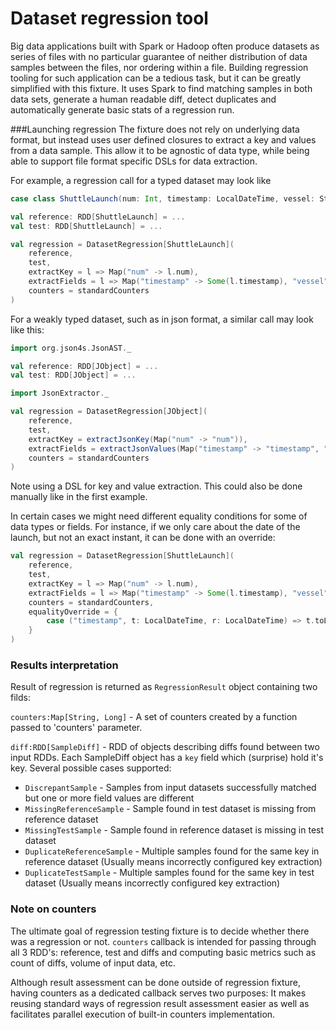 # Dataset regression tool

Big data applications built with Spark or Hadoop often produce datasets as series of files with no particular guarantee of neither distribution of data samples between the files, nor ordering within a file.
Building regression tooling for such application can be a tedious task, but it can be greatly simplified with this fixture. It uses Spark to find matching samples
in both data sets, generate a human readable diff, detect duplicates and automatically generate basic stats of a regression run.

###Launching regression
The fixture does not rely on underlying data format, but instead uses user defined closures to extract a key and values from a data sample. This allow it to be
agnostic of data type, while being able to support file format specific DSLs for data extraction.

For example, a regression call for a typed dataset may look like
```scala
case class ShuttleLaunch(num: Int, timestamp: LocalDateTime, vessel: String)

val reference: RDD[ShuttleLaunch] = ...
val test: RDD[ShuttleLaunch] = ...

val regression = DatasetRegression[ShuttleLaunch](
    reference,
    test,
    extractKey = l => Map("num" -> l.num),
    extractFields = l => Map("timestamp" -> Some(l.timestamp), "vessel" -> Some(l.vessel)),
    counters = standardCounters
)
```

For a weakly typed dataset, such as in json format, a similar call may look like this:
```scala
import org.json4s.JsonAST._

val reference: RDD[JObject] = ...
val test: RDD[JObject] = ...

import JsonExtractor._

val regression = DatasetRegression[JObject](
    reference,
    test,
    extractKey = extractJsonKey(Map("num" -> "num")),
    extractFields = extractJsonValues(Map("timestamp" -> "timestamp", "vessel" -> "vessel/name")),
    counters = standardCounters
)
```
Note using a DSL for key and value extraction. This could also be done manually like in the first example.

In certain cases we might need different equality conditions for some of data types or fields. For instance, if we only care about the date of the launch,
but not an exact instant, it can be done with an override:
```scala
val regression = DatasetRegression[ShuttleLaunch](
    reference,
    test,
    extractKey = l => Map("num" -> l.num),
    extractFields = l => Map("timestamp" -> Some(l.timestamp), "vessel" -> Some(l.vessel)),
    counters = standardCounters,
    equalityOverride = {
        case ("timestamp", t: LocalDateTime, r: LocalDateTime) => t.toLocalDate == r.toLocalDate
    }
)
```

### Results interpretation

Result of regression is returned as `RegressionResult` object containing two filds:

`counters:Map[String, Long]`  - A set of counters created by a function passed to 'counters' parameter.

`diff:RDD[SampleDiff]` - RDD of objects describing diffs found between two input RDDs. Each SampleDiff object has 
a `key` field which (surprise) hold it's key. Several possible cases supported:
 * `DiscrepantSample` - Samples from input datasets successfully matched but one or more field values are different
 * `MissingReferenceSample` - Sample found in test dataset is missing from reference dataset
 * `MissingTestSample` - Sample found in reference dataset is missing in test dataset
 * `DuplicateReferenceSample` - Multiple samples found for the same key in reference dataset (Usually means incorrectly configured key extraction)
 * `DuplicateTestSample` - Multiple samples found for the same key in test dataset (Usually means incorrectly configured key extraction)
 
### Note on counters
The ultimate goal of regression testing fixture is to decide whether there was a regression or not.
`counters` callback is intended for passing through all 3 RDD's: reference, test and diffs and computing 
basic metrics such as count of diffs, volume of input data, etc. 
 
Although result assessment can be done
outside of regression fixture, having counters as a dedicated callback serves two purposes: It makes reusing standard ways of 
regression result assessment easier as well as facilitates parallel execution of built-in counters
implementation.